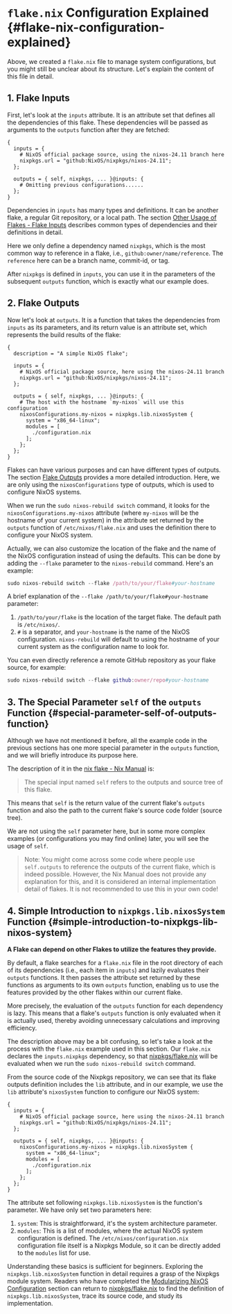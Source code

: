 # `flake.nix` Configuration Explained {#flake-nix-configuration-explained}

Above, we created a `flake.nix` file to manage system configurations, but you might still
be unclear about its structure. Let's explain the content of this file in detail.

## 1. Flake Inputs

First, let's look at the `inputs` attribute. It is an attribute set that defines all the
dependencies of this flake. These dependencies will be passed as arguments to the
`outputs` function after they are fetched:

```nix{2-5,7}
{
  inputs = {
    # NixOS official package source, using the nixos-24.11 branch here
    nixpkgs.url = "github:NixOS/nixpkgs/nixos-24.11";
  };

  outputs = { self, nixpkgs, ... }@inputs: {
    # Omitting previous configurations......
  };
}
```

Dependencies in `inputs` has many types and definitions. It can be another flake, a
regular Git repository, or a local path. The section
[Other Usage of Flakes - Flake Inputs](../other-usage-of-flakes/inputs.md) describes
common types of dependencies and their definitions in detail.

Here we only define a dependency named `nixpkgs`, which is the most common way to
reference in a flake, i.e., `github:owner/name/reference`. The `reference` here can be a
branch name, commit-id, or tag.

After `nixpkgs` is defined in `inputs`, you can use it in the parameters of the subsequent
`outputs` function, which is exactly what our example does.

## 2. Flake Outputs

Now let's look at `outputs`. It is a function that takes the dependencies from `inputs` as
its parameters, and its return value is an attribute set, which represents the build
results of the flake:

```nix{11-19}
{
  description = "A simple NixOS flake";

  inputs = {
    # NixOS official package source, here using the nixos-24.11 branch
    nixpkgs.url = "github:NixOS/nixpkgs/nixos-24.11";
  };

  outputs = { self, nixpkgs, ... }@inputs: {
    # The host with the hostname `my-nixos` will use this configuration
    nixosConfigurations.my-nixos = nixpkgs.lib.nixosSystem {
      system = "x86_64-linux";
      modules = [
        ./configuration.nix
      ];
    };
  };
}
```

Flakes can have various purposes and can have different types of outputs. The section
[Flake Outputs](../other-usage-of-flakes/outputs.md) provides a more detailed
introduction. Here, we are only using the `nixosConfigurations` type of outputs, which is
used to configure NixOS systems.

When we run the `sudo nixos-rebuild switch` command, it looks for the
`nixosConfigurations.my-nixos` attribute (where `my-nixos` will be the hostname of your
current system) in the attribute set returned by the `outputs` function of
`/etc/nixos/flake.nix` and uses the definition there to configure your NixOS system.

Actually, we can also customize the location of the flake and the name of the NixOS
configuration instead of using the defaults. This can be done by adding the `--flake`
parameter to the `nixos-rebuild` command. Here's an example:

```nix
sudo nixos-rebuild switch --flake /path/to/your/flake#your-hostname
```

A brief explanation of the `--flake /path/to/your/flake#your-hostname` parameter:

1. `/path/to/your/flake` is the location of the target flake. The default path is
   `/etc/nixos/`.
2. `#` is a separator, and `your-hostname` is the name of the NixOS configuration.
   `nixos-rebuild` will default to using the hostname of your current system as the
   configuration name to look for.

You can even directly reference a remote GitHub repository as your flake source, for
example:

```nix
sudo nixos-rebuild switch --flake github:owner/repo#your-hostname
```

## 3. The Special Parameter `self` of the `outputs` Function {#special-parameter-self-of-outputs-function}

Although we have not mentioned it before, all the example code in the previous sections
has one more special parameter in the `outputs` function, and we will briefly introduce
its purpose here.

The description of it in the [nix flake - Nix Manual] is:

> The special input named `self` refers to the outputs and source tree of this flake.

This means that `self` is the return value of the current flake's `outputs` function and
also the path to the current flake's source code folder (source tree).

We are not using the `self` parameter here, but in some more complex examples (or
configurations you may find online) later, you will see the usage of `self`.

> Note: You might come across some code where people use `self.outputs` to reference the
> outputs of the current flake, which is indeed possible. However, the Nix Manual does not
> provide any explanation for this, and it is considered an internal implementation detail
> of flakes. It is not recommended to use this in your own code!

## 4. Simple Introduction to `nixpkgs.lib.nixosSystem` Function {#simple-introduction-to-nixpkgs-lib-nixos-system}

**A Flake can depend on other Flakes to utilize the features they provide.**

By default, a flake searches for a `flake.nix` file in the root directory of each of its
dependencies (i.e., each item in `inputs`) and lazily evaluates their `outputs` functions.
It then passes the attribute set returned by these functions as arguments to its own
`outputs` function, enabling us to use the features provided by the other flakes within
our current flake.

More precisely, the evaluation of the `outputs` function for each dependency is lazy. This
means that a flake's `outputs` function is only evaluated when it is actually used,
thereby avoiding unnecessary calculations and improving efficiency.

The description above may be a bit confusing, so let's take a look at the process with the
`flake.nix` example used in this section. Our `flake.nix` declares the `inputs.nixpkgs`
dependency, so that [nixpkgs/flake.nix] will be evaluated when we run the
`sudo nixos-rebuild switch` command.

From the source code of the Nixpkgs repository, we can see that its flake outputs
definition includes the `lib` attribute, and in our example, we use the `lib` attribute's
`nixosSystem` function to configure our NixOS system:

```nix{8-13}
{
  inputs = {
    # NixOS official package source, here using the nixos-24.11 branch
    nixpkgs.url = "github:NixOS/nixpkgs/nixos-24.11";
  };

  outputs = { self, nixpkgs, ... }@inputs: {
    nixosConfigurations.my-nixos = nixpkgs.lib.nixosSystem {
      system = "x86_64-linux";
      modules = [
        ./configuration.nix
      ];
    };
  };
}
```

The attribute set following `nixpkgs.lib.nixosSystem` is the function's parameter. We have
only set two parameters here:

1. `system`: This is straightforward, it's the system architecture parameter.
2. `modules`: This is a list of modules, where the actual NixOS system configuration is
   defined. The `/etc/nixos/configuration.nix` configuration file itself is a Nixpkgs
   Module, so it can be directly added to the `modules` list for use.

Understanding these basics is sufficient for beginners. Exploring the
`nixpkgs.lib.nixosSystem` function in detail requires a grasp of the Nixpkgs module
system. Readers who have completed the
[Modularizing NixOS Configuration](./modularize-the-configuration.md) section can return
to [nixpkgs/flake.nix] to find the definition of `nixpkgs.lib.nixosSystem`, trace its
source code, and study its implementation.

[nix flake - Nix Manual]:
  https://nixos.org/manual/nix/stable/command-ref/new-cli/nix3-flake#flake-inputs
[nixpkgs/flake.nix]: https://github.com/NixOS/nixpkgs/tree/nixos-24.11/flake.nix
[nixpkgs/nixos/lib/eval-config.nix]:
  https://github.com/NixOS/nixpkgs/tree/nixos-24.11/nixos/lib/eval-config.nix
[Module System - Nixpkgs]:
  https://github.com/NixOS/nixpkgs/blob/24.11/doc/module-system/module-system.chapter.md
[nixpkgs/nixos-24.11/lib/modules.nix - _module.args]:
  https://github.com/NixOS/nixpkgs/blob/nixos-24.11/lib/modules.nix#L122-L184
[nixpkgs/nixos-24.11/nixos/doc/manual/development/option-types.section.md#L237-L244]:
  https://github.com/NixOS/nixpkgs/blob/nixos-24.11/nixos/doc/manual/development/option-types.section.md?plain=1#L237-L244


